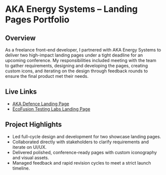 # AKA Energy Systems – Landing Pages Portfolio

## Overview

As a freelance front-end developer, I partnered with AKA Energy Systems to deliver two high-impact landing pages under a tight deadline for an upcoming conference. My responsibilities included meeting with the team to gather requirements, designing and developing the pages, creating custom icons, and iterating on the design through feedback rounds to ensure the final product met their needs.

## Live Links

- [AKA Defence Landing Page](https://www.aka-group.com/defence/)
- [EcoFusion Testing Labs Landing Page](https://www.aka-group.com/ecofusion-testing-labs/)

## Project Highlights

- Led full-cycle design and development for two showcase landing pages.
- Collaborated directly with stakeholders to clarify requirements and iterate on UI/UX.
- Delivered polished, conference-ready pages with custom iconography and visual assets.
- Managed feedback and rapid revision cycles to meet a strict launch timeline.
